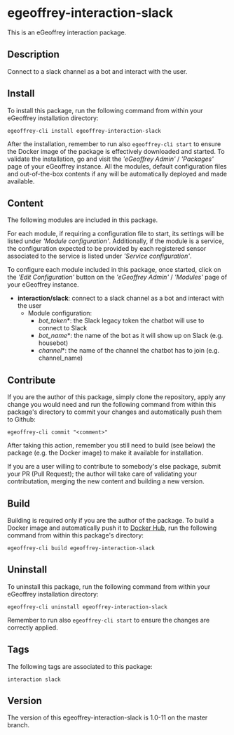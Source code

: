 # egeoffrey-interaction-slack

This is an eGeoffrey interaction package.

## Description

Connect to a slack channel as a bot and interact with the user.

## Install

To install this package, run the following command from within your eGeoffrey installation directory:
```
egeoffrey-cli install egeoffrey-interaction-slack
```
After the installation, remember to run also `egeoffrey-cli start` to ensure the Docker image of the package is effectively downloaded and started.
To validate the installation, go and visit the *'eGeoffrey Admin'* / *'Packages'* page of your eGeoffrey instance. All the modules, default configuration files and out-of-the-box contents if any will be automatically deployed and made available.
## Content

The following modules are included in this package.

For each module, if requiring a configuration file to start, its settings will be listed under *'Module configuration'*. Additionally, if the module is a service, the configuration expected to be provided by each registered sensor associated to the service is listed under *'Service configuration'*.

To configure each module included in this package, once started, click on the *'Edit Configuration'* button on the *'eGeoffrey Admin'* / *'Modules'* page of your eGeoffrey instance.
- **interaction/slack**: connect to a slack channel as a bot and interact with the user
  - Module configuration:
    - *bot_token**: the Slack legacy token the chatbot will use to connect to Slack
    - *bot_name**: the name of the bot as it will show up on Slack (e.g. housebot)
    - *channel**: the name of the channel the chatbot has to join (e.g. channel_name)

## Contribute

If you are the author of this package, simply clone the repository, apply any change you would need and run the following command from within this package's directory to commit your changes and automatically push them to Github:
```
egeoffrey-cli commit "<comment>"
```
After taking this action, remember you still need to build (see below) the package (e.g. the Docker image) to make it available for installation.

If you are a user willing to contribute to somebody's else package, submit your PR (Pull Request); the author will take care of validating your contributation, merging the new content and building a new version.

## Build

Building is required only if you are the author of the package. To build a Docker image and automatically push it to [Docker Hub](https://hub.docker.com/r/egeoffrey/egeoffrey-interaction-slack), run the following command from within this package's directory:
```
egeoffrey-cli build egeoffrey-interaction-slack
```

## Uninstall

To uninstall this package, run the following command from within your eGeoffrey installation directory:
```
egeoffrey-cli uninstall egeoffrey-interaction-slack
```
Remember to run also `egeoffrey-cli start` to ensure the changes are correctly applied.
## Tags

The following tags are associated to this package:
```
interaction slack
```

## Version

The version of this egeoffrey-interaction-slack is 1.0-11 on the master branch.
